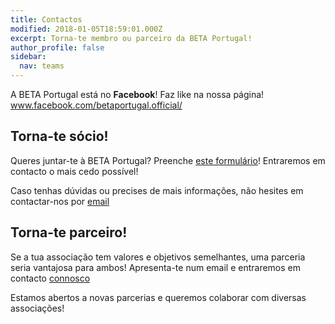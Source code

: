 ```yaml
---
title: Contactos
modified: 2018-01-05T18:59:01.000Z
excerpt: Torna-te membro ou parceiro da BETA Portugal!
author_profile: false
sidebar:
  nav: teams
---
```

A BETA Portugal está no **Facebook**! Faz like na nossa página!\
www.facebook.com/betaportugal.official/

## Torna-te sócio!

Queres juntar-te à BETA Portugal? Preenche [este formulário](https://goo.gl/forms/KXr1bxbeEk0EMlgh2)! Entraremos em contacto o mais cedo possível! 

Caso tenhas dúvidas ou precises de mais informações, não hesites em contactar-nos por [email](mailto:contact@portugal.beta-europe.org)

## Torna-te parceiro!

Se a tua associação tem valores e objetivos semelhantes, uma parceria seria vantajosa para ambos! Apresenta-te num email e entraremos em contacto [connosco](mailto:contact@portugal.beta-europe.org)

Estamos abertos a novas parcerias e queremos colaborar com diversas associações!
